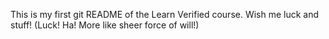 This is my first git README of the Learn Verified course. Wish me luck and stuff! (Luck! Ha! More like sheer force of will!)